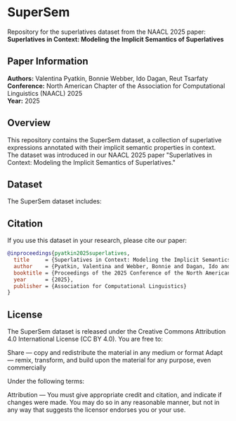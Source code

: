 # SuperSem

Repository for the superlatives dataset from the NAACL 2025 paper: **Superlatives in Context: Modeling the Implicit Semantics of Superlatives**

## Paper Information
**Authors:** Valentina Pyatkin, Bonnie Webber, Ido Dagan, Reut Tsarfaty  
**Conference:** North American Chapter of the Association for Computational Linguistics (NAACL) 2025  
**Year:** 2025

## Overview
This repository contains the SuperSem dataset, a collection of superlative expressions annotated with their implicit semantic properties in context. The dataset was introduced in our NAACL 2025 paper "Superlatives in Context: Modeling the Implicit Semantics of Superlatives."

## Dataset
The SuperSem dataset includes:


## Citation
If you use this dataset in your research, please cite our paper:

```bibtex
@inproceedings{pyatkin2025superlatives,
  title     = {Superlatives in Context: Modeling the Implicit Semantics of Superlatives},
  author    = {Pyatkin, Valentina and Webber, Bonnie and Dagan, Ido and Tsarfaty, Reut},
  booktitle = {Proceedings of the 2025 Conference of the North American Chapter of the Association for Computational Linguistics: Human Language Technologies},
  year      = {2025},
  publisher = {Association for Computational Linguistics}
}
```

## License
The SuperSem dataset is released under the Creative Commons Attribution 4.0 International License (CC BY 4.0).
You are free to:

Share — copy and redistribute the material in any medium or format
Adapt — remix, transform, and build upon the material for any purpose, even commercially

Under the following terms:

Attribution — You must give appropriate credit and citation, and indicate if changes were made. You may do so in any reasonable manner, but not in any way that suggests the licensor endorses you or your use.
